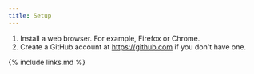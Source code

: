 ```yaml
---
title: Setup
---
```


1. Install a web browser. For example, Firefox or Chrome.
2. Create a GitHub account at https://github.com if you don't have one.

{% include links.md %}
